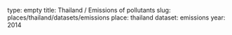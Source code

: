 type: empty
title: Thailand / Emissions of pollutants
slug: places/thailand/datasets/emissions
place: thailand
dataset: emissions
year: 2014
